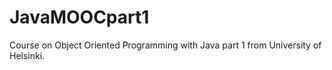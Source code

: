 # JavaMOOCpart1
Course on Object Oriented Programming with Java part 1 from University of Helsinki.


